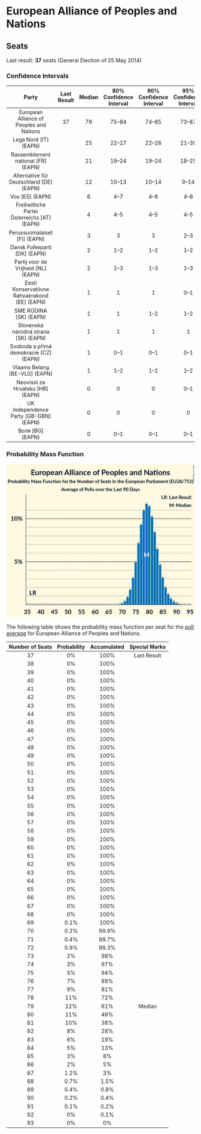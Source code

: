 # European Alliance of Peoples and Nations

## Seats

Last result: **37** seats (General Election of 25 May 2014)

### Confidence Intervals

| Party | Last Result | Median | 80% Confidence Interval | 90% Confidence Interval | 95% Confidence Interval | 99% Confidence Interval |
|:-----:|:-----------:|:------:|:-----------------------:|:-----------------------:|:-----------------------:|:-----------------------:|
| European Alliance of Peoples and Nations | 37 | 79 | 75–84 | 74–85 | 73–87 | 71–89 |
| Lega Nord [IT] (EAPN) | | 25 | 22–27 | 22–28 | 21–30 | 20–31 |
| Rassemblement national [FR] (EAPN) | | 21 | 19–24 | 19–24 | 18–25 | 17–25 |
| Alternative für Deutschland [DE] (EAPN) | | 12 | 10–13 | 10–14 | 9–14 | 9–15 |
| Vox [ES] (EAPN) | | 6 | 4–7 | 4–8 | 4–8 | 3–8 |
| Freiheitliche Partei Österreichs [AT] (EAPN) | | 4 | 4–5 | 4–5 | 4–5 | 4–5 |
| Perussuomalaiset [FI] (EAPN) | | 3 | 3 | 3 | 2–3 | 2–3 |
| Dansk Folkeparti [DK] (EAPN) | | 2 | 1–2 | 1–2 | 1–2 | 1–3 |
| Partij voor de Vrijheid [NL] (EAPN) | | 2 | 1–3 | 1–3 | 1–3 | 1–3 |
| Eesti Konservatiivne Rahvaerakond [EE] (EAPN) | | 1 | 1 | 1 | 0–1 | 0–1 |
| SME RODINA [SK] (EAPN) | | 1 | 1 | 1–2 | 1–2 | 1–2 |
| Slovenská národná strana [SK] (EAPN) | | 1 | 1 | 1 | 1 | 1 |
| Svoboda a přímá demokracie [CZ] (EAPN) | | 1 | 0–1 | 0–1 | 0–1 | 0–2 |
| Vlaams Belang [BE-VLG] (EAPN) | | 1 | 1–2 | 1–2 | 1–2 | 1–2 |
| Neovisni za Hrvatsku [HR] (EAPN) | | 0 | 0 | 0 | 0–1 | 0–1 |
| UK Independence Party [GB-GBN] (EAPN) | | 0 | 0 | 0 | 0 | 0 |
| Воля [BG] (EAPN) | | 0 | 0–1 | 0–1 | 0–1 | 0–1 |

### Probability Mass Function

![Graph with seats probability mass function not yet produced](average-2019-05-21-seats-pmf-europeanallianceofpeoplesandnations.png "Seats Probability Mass Function")

The following table shows the probability mass function per seat for the [poll average](average-2019-05-21.html) for European Alliance of Peoples and Nations.

| Number of Seats | Probability | Accumulated | Special Marks |
|:---------------:|:-----------:|:-----------:|:-------------:|
| 37 | 0% | 100% | Last Result |
| 38 | 0% | 100% |  |
| 39 | 0% | 100% |  |
| 40 | 0% | 100% |  |
| 41 | 0% | 100% |  |
| 42 | 0% | 100% |  |
| 43 | 0% | 100% |  |
| 44 | 0% | 100% |  |
| 45 | 0% | 100% |  |
| 46 | 0% | 100% |  |
| 47 | 0% | 100% |  |
| 48 | 0% | 100% |  |
| 49 | 0% | 100% |  |
| 50 | 0% | 100% |  |
| 51 | 0% | 100% |  |
| 52 | 0% | 100% |  |
| 53 | 0% | 100% |  |
| 54 | 0% | 100% |  |
| 55 | 0% | 100% |  |
| 56 | 0% | 100% |  |
| 57 | 0% | 100% |  |
| 58 | 0% | 100% |  |
| 59 | 0% | 100% |  |
| 60 | 0% | 100% |  |
| 61 | 0% | 100% |  |
| 62 | 0% | 100% |  |
| 63 | 0% | 100% |  |
| 64 | 0% | 100% |  |
| 65 | 0% | 100% |  |
| 66 | 0% | 100% |  |
| 67 | 0% | 100% |  |
| 68 | 0% | 100% |  |
| 69 | 0.1% | 100% |  |
| 70 | 0.2% | 99.9% |  |
| 71 | 0.4% | 99.7% |  |
| 72 | 0.9% | 99.3% |  |
| 73 | 2% | 98% |  |
| 74 | 3% | 97% |  |
| 75 | 5% | 94% |  |
| 76 | 7% | 89% |  |
| 77 | 9% | 81% |  |
| 78 | 11% | 72% |  |
| 79 | 12% | 61% | Median |
| 80 | 11% | 49% |  |
| 81 | 10% | 38% |  |
| 82 | 8% | 28% |  |
| 83 | 6% | 19% |  |
| 84 | 5% | 13% |  |
| 85 | 3% | 8% |  |
| 86 | 2% | 5% |  |
| 87 | 1.2% | 3% |  |
| 88 | 0.7% | 1.5% |  |
| 89 | 0.4% | 0.8% |  |
| 90 | 0.2% | 0.4% |  |
| 91 | 0.1% | 0.2% |  |
| 92 | 0% | 0.1% |  |
| 93 | 0% | 0% |  |



